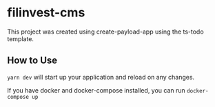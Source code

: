 # filinvest-cms

This project was created using create-payload-app using the ts-todo template.

## How to Use

`yarn dev` will start up your application and reload on any changes.

If you have docker and docker-compose installed, you can run `docker-compose up`
